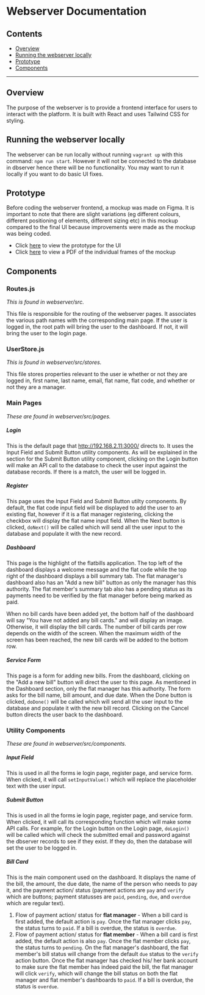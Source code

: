 # Webserver Documentation

## Contents
- [Overview](#overview)
- [Running the webserver locally](#running-the-webserver-locally)
- [Prototype](#prototype)
- [Components](#components)

---

## Overview
The purpose of the webserver is to provide a frontend interface for users to interact with the platform. It is built with React and uses Tailwind CSS for styling. 

## Running the webserver locally
The webserver can be run locally without running `vagrant up` with this command: `npm run start`. However it will not be connected to the database in dbserver hence there will be no functionality. You may want to run it locally if you want to do basic UI fixes.

## Prototype
Before coding the webserver frontend, a mockup was made on Figma. It is important to note that there are slight variations (eg different colours, different positioning of elements, different sizing etc) in this mockup compared to the final UI because improvements were made as the mockup was being coded.
- Click [here](https://www.figma.com/proto/dCuyr7IzSFl7IAJ5QDOpDg/349-Assignment-1?node-id=29%3A1382&scaling=scale-down&page-id=0%3A1&starting-point-node-id=29%3A923&show-proto-sidebar=1) to view the prototype for the UI
- Click [here](./Webserver%20UI.pdf) to view a PDF of the individual frames of the mockup

## Components

### Routes.js
_This is found in webserver/src._

This file is responsible for the routing of the webserver pages. It associates the various path names with the corresponding main page. If the user is logged in, the root path will bring the user to the dashboard. If not, it will bring the user to the login page.

### UserStore.js
_This is found in webserver/src/stores._

This file stores properties relevant to the user ie whether or not they are logged in, first name, last name, email, flat name, flat code, and whether or not they are a manager.

### Main Pages
_These are found in webserver/src/pages._

##### Login
This is the default page that http://192.168.2.11:3000/ directs to. It uses the Input Field and Submit Button utility components. As will be explained in the section for the Submit Button utility component, clicking on the Login button will make an API call to the database to check the user input against the database records. If there is a match, the user will be logged in.

##### Register
This page uses the Input Field and Submit Button utilty components. By default, the flat code input field will be displayed to add the user to an existing flat, however if it is a flat manager registering, clicking the checkbox will display the flat name input field. When the Next button is clicked, `doNext()` will be called which will send all the user input to the database and populate it with the new record.

##### Dashboard
This page is the highlight of the flatbills application. The top left of the dashboard displays a welcome message and the flat code while the top right of the dashboard displays a bill summary tab. The flat manager's dashboard also has an "Add a new bill" button as only the manager has this authority. The flat member's summary tab also has a pending status as its payments need to be verified by the flat manager before being marked as paid.

When no bill cards have been added yet, the bottom half of the dashboard will say "You have not added any bill cards." and will display an image. Otherwise, it will display the bill cards. The number of bill cards per row depends on the width of the screen. When the maximum width of the screen has been reached, the new bill cards will be added to the bottom row.

##### Service Form
This page is a form for adding new bills. From the dashboard, clicking on the "Add a new bill" button will direct the user to this page. As mentioned in the Dashboard section, only the flat manager has this authority. The form asks for the bill name, bill amount, and due date. When the Done button is clicked, `doDone()` will be called which will send all the user input to the database and populate it with the new bill record. Clicking on the Cancel button directs the user back to the dashboard.

### Utility Components
_These are found in webserver/src/components._

##### Input Field
This is used in all the forms ie login page, register page, and service form. When clicked, it will call `setInputValue()` which will replace the placeholder text with the user input.

##### Submit Button
This is used in all the forms ie login page, register page, and service form. When clicked, it will call its corresponding function which will make some API calls. For example, for the Login button on the Login page, `doLogin()` will be called which will check the submitted email and password against the dbserver records to see if they exist. If they do, then the database will set the user to be logged in.

##### Bill Card
This is the main component used on the dashboard. It displays the name of the bill, the amount, the due date, the name of the person who needs to pay it, and the payment action/ status (payment actions are `pay` and `verify` which are buttons; payment statusses are `paid`, `pending`, `due`, and `overdue` which are regular text).
1. Flow of payment action/ status for __flat manager__ - When a bill card is first added, the default action is `pay`. Once the flat manager clicks `pay`, the status turns to `paid`. If a bill is overdue, the status is `overdue`.
2. Flow of payment action/ status for __flat member__ - When a bill card is first added, the default action is also `pay`. Once the flat member clicks `pay`, the status turns to `pending`. On the flat manager's dashboard, the flat member's bill status will change from the default `due` status to the `verify` action button. Once the flat manager has checked his/ her bank account to make sure the flat member has indeed paid the bill, the flat manager will click `verify`, which will change the bill status on both the flat manager and flat member's dashboards to `paid`. If a bill is overdue, the status is `overdue`.
